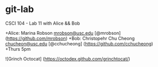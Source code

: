 git-lab
=======

CSCI 104 - Lab 11 with Alice &amp;&amp; Bob

+Alice: Marina Robson <mrobson@usc.edu> [@mrobson] (https://github.com/mrobson)
+Bob: Christopehr Chu Cheong <chucheon@usc.edu> [@cchucheong] (https://github.com/cchucheong)
+Thurs 5pm

![Grinch Octocat] (https://octodex.github.com/grinchtocat/)